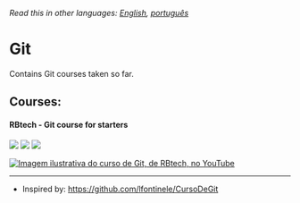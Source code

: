*Read this in other languages: [English](readme.md), [português](readme.pt.md)*

# Git

Contains Git courses taken so far.

## Courses:

#### RBtech - Git course for starters

[![](https://img.shields.io/static/v1.svg?label=studying&labelColor=gray&message=50%&color=red)](courses/rbtech/readme.md)
[![](https://img.shields.io/static/v1.svg?label=available&labelColor=gray&message=YouTube&color=dd3333)](https://www.youtube.com/playlist?list=PLInBAd9OZCzzHBJjLFZzRl6DgUmOeG3H0)
![](https://img.shields.io/static/v1.svg?label=idiom&labelColor=gray&message=Portuguese&color=blue)

[![Imagem ilustrativa do curso de Git, de RBtech, no YouTube](https://img.youtube.com/vi/-GhA2JPImgU/mqdefault.jpg)](courses/rbtech/readme.md)

---

* Inspired by: https://github.com/lfontinele/CursoDeGit
